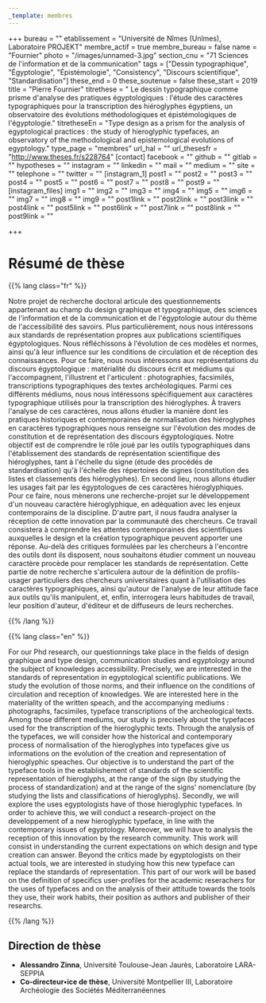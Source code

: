 ```yaml
---
_template: membres
---
```


+++
bureau = ""
etablissement = "Université de Nîmes (Unîmes), Laboratoire PROJEKT"
membre_actif = true
membre_bureau = false
name = "Fournier"
photo = "/images/unnamed-3.jpg"
section_cnu = "71 Sciences de l'information et de la communication"
tags = ["Dessin typographique", "Égyptologie", "Épistémologie", "Consistency", "Discours scientifique", "Standardisation"]
these_end = 0
these_soutenue = false
these_start = 2019
title = "Pierre Fournier"
titrethese = " Le dessin typographique comme prisme d'analyse des pratiques égyptologiques : l'étude des caractères typographiques pour la transcription des hiéroglyphes égyptiens, un observatoire des évolutions méthodologiques et épistémologiques de l'égyptologie."
titretheseEn = "Type design as a prism for the analysis of egyptological practices : the study of hieroglyphic typefaces, an observatory of the methodological and epistemological evolutions of egyptology."
type_page = "membres"
url_hal = ""
url_thesesfr = "http://www.theses.fr/s228764"
[contact]
facebook = ""
github = ""
gitlab = ""
hypotheses = ""
instagram = ""
linkedin = ""
mail = ""
medium = ""
site = ""
telephone = ""
twitter = ""
[instagram_1]
post1 = ""
post2 = ""
post3 = ""
post4 = ""
post5 = ""
post6 = ""
post7 = ""
post8 = ""
post9 = ""
[instagram_files]
img1 = ""
img2 = ""
img3 = ""
img4 = ""
img5 = ""
img6 = ""
img7 = ""
img8 = ""
img9 = ""
post1link = ""
post2link = ""
post3link = ""
post4link = ""
post5link = ""
post6link = ""
post7link = ""
post8link = ""
post9link = ""

+++
<!-- Supprimer les parties non remplies (supprimer les blocks de lang s'il n'y a pas deux langues). Tu es libre d'ajouter ce que tu veux à cette partie -->

# Résumé de thèse

{{% lang class="fr" %}}

Notre projet de recherche doctoral articule des questionnements appartenant au champ du design graphique et typographique, des sciences de l'information et de la communication et de l'égyptologie autour du thème de l'accessibilité des savoirs. Plus particulièrement, nous nous intéressons aux standards de représentation propres aux publications scientifiques égyptologiques. Nous réfléchissons à l'évolution de ces modèles et normes, ainsi qu'à leur influence sur les conditions de circulation et de réception des connaissances. Pour ce faire, nous nous intéressons aux représentations du discours égyptologique : matérialité du discours écrit et médiums qui l'accompagnent, l'illustrent et l'articulent : photographies, facsimilés, transcriptions typographiques des textes archéologiques. Parmi ces différents médiums, nous nous intéressons spécifiquement aux caractères typographique utilisés pour la transcription des hiéroglyphes. À travers l'analyse de ces caractères, nous allons étudier la manière dont les pratiques historiques et contemporaines de normalisation des hiéroglyphes en caractères typographiques nous renseigne sur l'évolution des modes de constitution et de représentation des discours égyptologiques. Notre objectif est de comprendre le rôle joué par les outils typographiques dans l'établissement des standards de représentation scientifique des hiéroglyphes, tant à l'échelle du signe (étude des procédés de standardisation) qu'à l'échelle des répertoires de signes (constitution des listes et classements des hiéroglyphes). En second lieu, nous allons étudier les usages fait par les égyptologues de ces caractères hiéroglyphiques. Pour ce faire, nous mènerons une recherche-projet sur le développement d'un nouveau caractère hiéroglyphique, en adéquation avec les enjeux contemporains de la discipline. D'autre part, il nous faudra analyser la réception de cette innovation par la communauté des chercheurs. Ce travail consistera à comprendre les attentes contemporaines des scientifiques auxquelles le design et la création typographique peuvent apporter une réponse. Au-delà des critiques formulées par les chercheurs à l'encontre des outils dont ils disposent, nous souhaitons étudier comment un nouveau caractère procède pour remplacer les standards de représentation. Cette partie de notre recherche s'articulera autour de la définition de profils-usager particuliers des chercheurs universitaires quant à l'utilisation des caractères typographiques, ainsi qu'autour de l'analyse de leur attitude face aux outils qu'ils manipulent, et, enfin, interrogera leurs habitudes de travail, leur position d'auteur, d'éditeur et de diffuseurs de leurs recherches.

{{% /lang %}}

{{% lang class="en" %}}

For our Phd research, our questionnings take place in the fields of design graphique and type design, communication studies and egyptology around the subject of knowledges accessibility. Precisely, we are interested in the standards of representation in egyptological scientific publications. We study the evolution of those norms, and their influence on the conditions of circulation and reception of knowledges. We are interested here in the materiality of the written speach, and the accompanying mediums : photographs, facsimiles, typeface transcriptions of the archeological texts. Among those different mediums, our study is precisely about the typefaces used for the transcription of the hieroglyphic texts. Through the analysis of the typefaces, we will consider how the historical and contemporary process of normalisation of the hieroglyphes into typefaces give us informations on the evolution of the creation and representation of hieroglyphic speaches. Our objective is to understand the part of the typeface tools in the establishement of standards of the scientific representation of hieroglyphs, at the range of the sign (by studying the process of standardization) and at the range of the signs' nomenclature (by studying the lists and classifications of hieroglyphs). Secondly, we will explore the uses egyptologists have of those hieroglyphic typefaces. In order to achieve this, we will conduct a research-project on the developpement of a new hieroglyphic typeface, in line with the contemporary issues of egyptology. Moreover, we will have to analysis the reception of this innovation by the research community. This work will consist in understanding the current expectations on which design and type creation can answer. Beyond the critics made by egyptologists on their actual tools, we are interested in studying how this new typeface can replace the standards of representation. This part of our work will be based on the definition of specifics user-profiles for the academic reserachers for the uses of typefaces and on the analysis of their attitude towards the tools they use, their work habits, their position as authors and publisher of their researchs.

{{% /lang %}}

## Direction de thèse

* **Alessandro Zinna**, Université Toulouse-Jean Jaurès, Laboratoire LARA-SEPPIA
* **Co-directeur•ice de thèse**, Université Montpellier III, Laboratoire Archéologie des Sociétés Méditerranéennes

